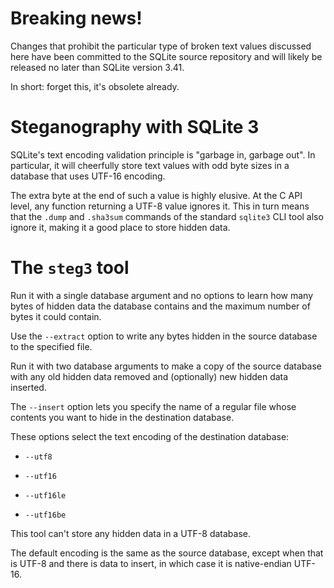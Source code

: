 Breaking news!
==============

Changes that prohibit the particular type of broken text values
discussed here have been committed to the SQLite source repository and
will likely be released no later than SQLite version 3.41.

In short: forget this, it's obsolete already.

Steganography with SQLite 3
===========================

SQLite's text encoding validation principle is "garbage in, garbage
out".  In particular, it will cheerfully store text values with odd byte
sizes in a database that uses UTF-16 encoding.

The extra byte at the end of such a value is highly elusive.  At the C
API level, any function returning a UTF-8 value ignores it.  This in
turn means that the `.dump` and `.sha3sum` commands of the standard
`sqlite3` CLI tool also ignore it, making it a good place to store
hidden data.

The `steg3` tool
================

Run it with a single database argument and no options to learn how many
bytes of hidden data the database contains and the maximum number of
bytes it could contain.

Use the `--extract` option to write any bytes hidden in the source
database to the specified file.

Run it with two database arguments to make a copy of the source database
with any old hidden data removed and (optionally) new hidden data
inserted.

The `--insert` option lets you specify the name of a regular file whose
contents you want to hide in the destination database.

These options select the text encoding of the destination database:

* `--utf8`

* `--utf16`

* `--utf16le`

* `--utf16be`

This tool can't store any hidden data in a UTF-8 database.

The default encoding is the same as the source database, except when
that is UTF-8 and there is data to insert, in which case it is
native-endian UTF-16.

